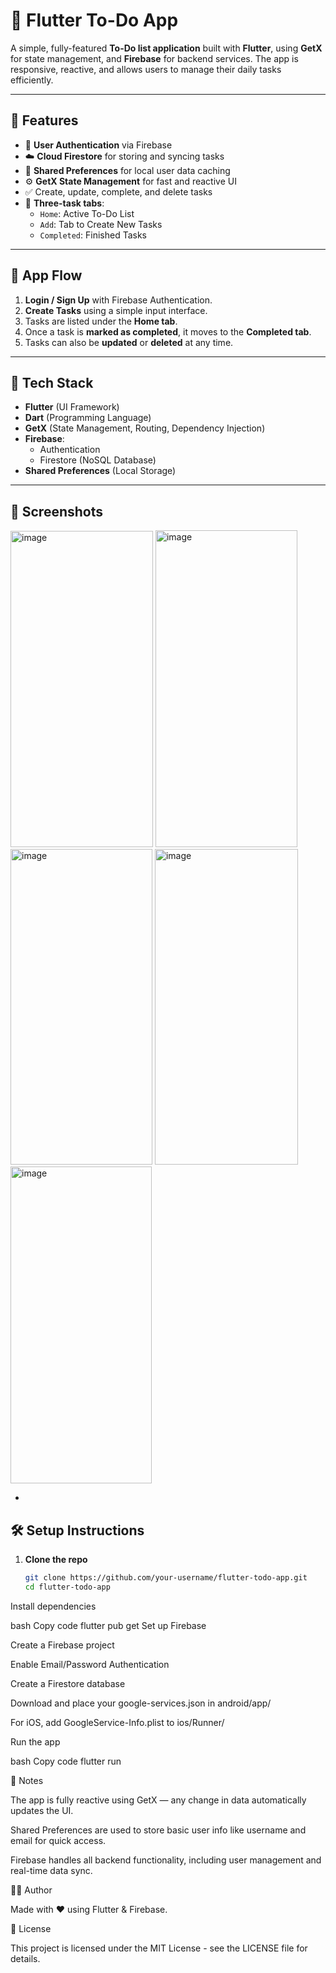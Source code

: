 # 📝 Flutter To-Do App

A simple, fully-featured **To-Do list application** built with **Flutter**, using **GetX** for state management, and **Firebase** for backend services. The app is responsive, reactive, and allows users to manage their daily tasks efficiently.

---

## 🚀 Features

- 🔐 **User Authentication** via Firebase
- ☁️ **Cloud Firestore** for storing and syncing tasks
- 💾 **Shared Preferences** for local user data caching
- ⚙️ **GetX State Management** for fast and reactive UI
- ✅ Create, update, complete, and delete tasks
- 📂 **Three-task tabs**: 
  - `Home`: Active To-Do List
  - `Add`: Tab to Create New Tasks
  - `Completed`: Finished Tasks

---

## 🔄 App Flow

1. **Login / Sign Up** with Firebase Authentication.
2. **Create Tasks** using a simple input interface.
3. Tasks are listed under the **Home tab**.
4. Once a task is **marked as completed**, it moves to the **Completed tab**.
5. Tasks can also be **updated** or **deleted** at any time.

---

## 🧰 Tech Stack

- **Flutter** (UI Framework)
- **Dart** (Programming Language)
- **GetX** (State Management, Routing, Dependency Injection)
- **Firebase**:
  - Authentication
  - Firestore (NoSQL Database)
- **Shared Preferences** (Local Storage)

---

## 📸 Screenshots

<img width="228" height="506" alt="image" src="https://github.com/user-attachments/assets/63950cd2-14f2-4a9d-acef-1d67d9e25f07" />
<img width="227" height="507" alt="image" src="https://github.com/user-attachments/assets/f2ef14ee-6b1d-43eb-88cf-657b10c264c4" />
<img width="227" height="505" alt="image" src="https://github.com/user-attachments/assets/11c0cfe5-7398-4ebd-adca-5b1b89e4c28b" />
<img width="229" height="505" alt="image" src="https://github.com/user-attachments/assets/cfd697a1-9205-409e-97d0-7e3cfadda05c" />
<img width="226" height="507" alt="image" src="https://github.com/user-attachments/assets/86a0d3ca-6a4f-47a9-b61a-0cf18b1876c8" />




-

## 🛠 Setup Instructions

1. **Clone the repo**
   ```bash
   git clone https://github.com/your-username/flutter-todo-app.git
   cd flutter-todo-app
Install dependencies

bash
Copy code
flutter pub get
Set up Firebase

Create a Firebase project

Enable Email/Password Authentication

Create a Firestore database

Download and place your google-services.json in android/app/

For iOS, add GoogleService-Info.plist to ios/Runner/

Run the app

bash
Copy code
flutter run


📌 Notes

The app is fully reactive using GetX — any change in data automatically updates the UI.

Shared Preferences are used to store basic user info like username and email for quick access.

Firebase handles all backend functionality, including user management and real-time data sync.

🧑‍💻 Author

Made with ❤️ using Flutter & Firebase.

📄 License

This project is licensed under the MIT License - see the LICENSE file for details.
